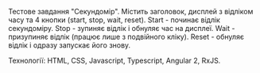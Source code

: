 Тестове завдання "Секундомір".
Містить заголовок, дисплей з відліком часу та 4 кнопки (start, stop, wait, reset).
Start - починає відлік секундоміру.
Stop - зупиняє відлік і обнуляє час на дисплеї.
Wait - призупиняє відлік (працює лише з подвійного кліку).
Reset - обнуляє відлік і одразу запускає його знову.

Технології: HTML, CSS, Javascript, Typescript, Angular 2, RxJS.
